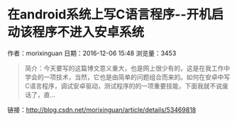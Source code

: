 # 在android系统上写C语言程序--开机启动该程序不进入安卓系统
作者：morixinguan
日期：2016-12-06 15:48
浏览量：3453
> 简介：今天要写的这篇博文意义重大，也是网上很少有的，这是在我工作中学会的一项技术，当然，它也是由简单的问题组合而来的。如何在安卓中写C语言程序，调试安卓驱动，测试程序的的一项重要技能，下面我就不说废话了，直...

 链接：http://blog.csdn.net/morixinguan/article/details/53469818
